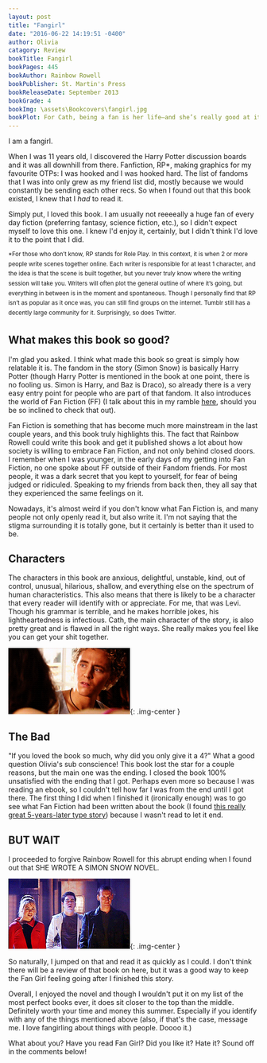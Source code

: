 ```yaml
---
layout: post
title: "Fangirl"
date: "2016-06-22 14:19:51 -0400"
author: Olivia
catagory: Review
bookTitle: Fangirl
bookPages: 445
bookAuthor: Rainbow Rowell
bookPublisher: St. Martin's Press
bookReleaseDate: September 2013
bookGrade: 4
bookImg: \assets\Bookcovers\fangirl.jpg
bookPlot: For Cath, being a fan is her life—and she’s really good at it. She and her twin sister, Wren, ensconced themselves in the Simon Snow series when they were just kids. Reading. Rereading. Hanging out in Simon Snow forums, writing Simon Snow fan fiction, dressing up like the characters for every movie premiere. Now that they’re going to college, Wren has told Cath she doesn’t want to be roommates. Can she make it without Wren holding her hand? Is she ready to start living her own life? Writing her own stories? And does she even want to move on if it means leaving Simon Snow behind?<br> <sup>Adapted from &#58; GoodReads</sup>
---
```

I am a fangirl.

When I was 11 years old, I discovered the Harry Potter discussion boards and it was all downhill from there. Fanfiction, RP&#42;, making graphics for my favourite OTPs: I was hooked and I was hooked hard. The list of fandoms that I was into only grew as my friend list did, mostly because we would constantly be sending each other recs. So when I found out that this book existed, I knew that I *had* to read it.

<!--more-->

Simply put, I loved this book. I am usually not reeeeally a huge fan of every day fiction (preferring fantasy, science fiction, etc.), so I didn't expect myself to love this one. I knew I'd enjoy it, certainly, but I didn't think I'd love it to the point that I did.

<sup>&#42;For those who don’t know, RP stands for Role Play. In this context, it is when 2 or more people write scenes together online. Each writer is responsible for at least 1 character, and the idea is that the scene is built together, but you never truly know where the writing session will take you. Writers will often plot the general outline of where it’s going, but everything in between is in the moment and spontaneous. Though I personally find that RP isn’t as popular as it once was, you can still find groups on the internet. Tumblr still has a decently large community for it. Surprisingly, so does Twitter.</sup>

## What makes this book so good?

I'm glad you asked. I think what made this book so great is simply how relatable it is. The fandom in the story (Simon Snow) is basically Harry Potter (though Harry Potter is mentioned in the book at one point, there is no fooling us. Simon is Harry, and Baz is Draco), so already there is a very easy entry point for people who are part of that fandom. It also introduces the world of Fan Fiction (FF) (I talk about this in my ramble <a href="http://dreamteamreads.com/2016/06/14/fanfiction/" target="blank_">here</a>, should you be so inclined to check that out).

Fan Fiction is something that has become much more mainstream in the last couple years, and this book truly highlights this. The fact that Rainbow Rowell could write this book and get it published shows a lot about how society is willing to embrace Fan Fiction, and not only behind closed doors. I remember when I was younger, in the early days of my getting into Fan Fiction, no one spoke about FF outside of their Fandom friends. For most people, it was a dark secret that you kept to yourself, for fear of being judged or ridiculed. Speaking to my friends from back then, they all say that they experienced the same feelings on it.

Nowadays, it's almost weird if you don't know what Fan Fiction is, and many people not only openly read it, but also write it. I'm not saying that the stigma surrounding it is totally gone, but it certainly is better than it used to be.

## Characters

The characters in this book are anxious, delightful, unstable, kind, out of control, unusual, hilarious, shallow, and everything else on the spectrum of human characteristics. This also means that there is likely to be a character that every reader will identify with or appreciate. For me, that was Levi. Though his grammar is terrible, and he makes horrible jokes, his lightheartedness is infectious. Cath, the main character of the story, is also pretty great and is flawed in all the right ways. She really makes you feel like you can get your shit together.

![Be still my heart](\assets\gifs\tomlegit.gif){: .img-center }

## The Bad

"If you loved the book so much, why did you only give it a 4?" What a good question Olivia's sub conscience! This book lost the star for a couple reasons, but the main one was the ending. I closed the book 100% unsatisfied with the ending that I got. Perhaps even more so because I was reading an ebook, so I couldn't tell how far I was from the end until I got there. The first thing I did when I finished it (ironically enough) was to go see what Fan Fiction had been written about the book (I found <a href="https://www.fanfiction.net/s/10016417/1/I-Have-Loved-You" target="blank_">this really great 5-years-later type story</a>) because I wasn't read to let it end.

## BUT WAIT

I proceeded to forgive Rainbow Rowell for this abrupt ending when I found out that SHE WROTE A SIMON SNOW NOVEL.

![Be still my heart](\assets\gifs\fainting.gif){: .img-center }

So naturally, I jumped on that and read it as quickly as I could. I don't think there will be a review of that book on here, but it was a good way to keep the Fan Girl feeling going after I finished this story.

Overall, I enjoyed the novel and though I wouldn't put it on my list of the most perfect books ever, it does sit closer to the top than the middle. Definitely worth your time and money this summer. Especially if you identify with any of the things mentioned above (also, if that's the case, message me. I love fangirling about things with people. Doooo it.)

What about you? Have you read Fan Girl? Did you like it? Hate it? Sound off in the comments below!
